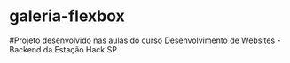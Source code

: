 # galeria-flexbox
#Projeto desenvolvido nas aulas do curso Desenvolvimento de Websites - Backend da Estação Hack SP
